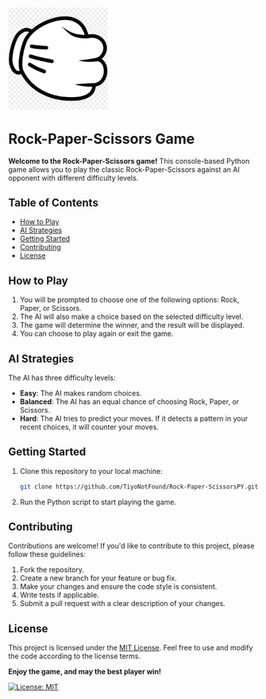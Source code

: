# <p align="center">
  <img src="logo.jpeg" alt="Rock-Paper-Scissors Logo" width="200">
</p>

# Rock-Paper-Scissors Game

**Welcome to the Rock-Paper-Scissors game!** This console-based Python game allows you to play the classic Rock-Paper-Scissors against an AI opponent with different difficulty levels.

## Table of Contents

- [How to Play](#how-to-play)
- [AI Strategies](#ai-strategies)
- [Getting Started](#getting-started)
- [Contributing](#contributing)
- [License](#license)

## How to Play

1. You will be prompted to choose one of the following options: Rock, Paper, or Scissors.
2. The AI will also make a choice based on the selected difficulty level.
3. The game will determine the winner, and the result will be displayed.
4. You can choose to play again or exit the game.

## AI Strategies

The AI has three difficulty levels:

- **Easy**: The AI makes random choices.
- **Balanced**: The AI has an equal chance of choosing Rock, Paper, or Scissors.
- **Hard**: The AI tries to predict your moves. If it detects a pattern in your recent choices, it will counter your moves.

## Getting Started

1. Clone this repository to your local machine:

   ```bash
   git clone https://github.com/TiyoNotFound/Rock-Paper-ScissorsPY.git
   ```

2. Run the Python script to start playing the game.

## Contributing

Contributions are welcome! If you'd like to contribute to this project, please follow these guidelines:

1. Fork the repository.
2. Create a new branch for your feature or bug fix.
3. Make your changes and ensure the code style is consistent.
4. Write tests if applicable.
5. Submit a pull request with a clear description of your changes.

## License

This project is licensed under the [MIT License](LICENSE). Feel free to use and modify the code according to the license terms.

**Enjoy the game, and may the best player win!**

[![License: MIT](https://img.shields.io/badge/License-MIT-yellow.svg)](https://opensource.org/licenses/MIT)
